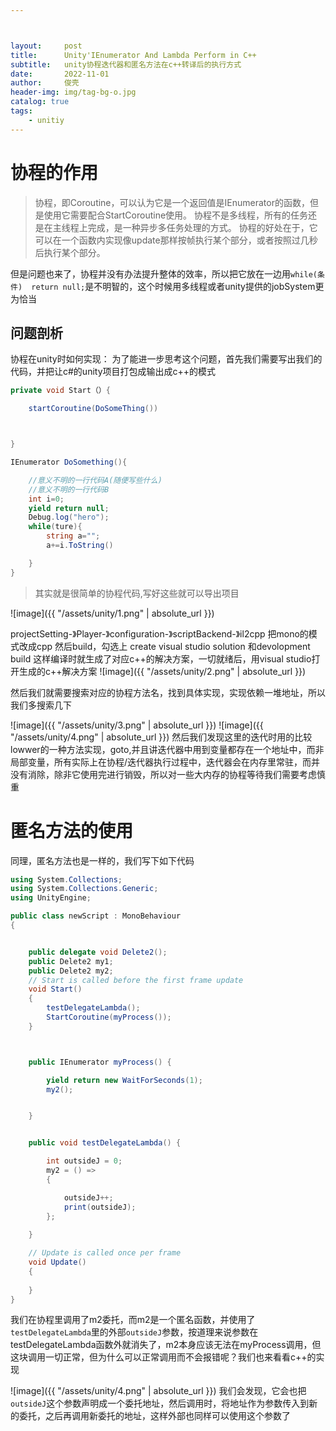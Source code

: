 ```yaml
---



layout:     post
title:      Unity'IEnumerator And Lambda Perform in C++ 
subtitle:   unity协程迭代器和匿名方法在c++转译后的执行方式
date:       2022-11-01
author:     俊壳
header-img: img/tag-bg-o.jpg
catalog: true
tags:
    - unitiy
---
```


# 协程的作用

> 协程，即Coroutine，可以认为它是一个返回值是IEnumerator的函数，但是使用它需要配合StartCoroutine使用。
协程不是多线程，所有的任务还是在主线程上完成，是一种异步多任务处理的方式。
协程的好处在于，它可以在一个函数内实现像update那样按帧执行某个部分，或者按照过几秒后执行某个部分。

但是问题也来了，协程并没有办法提升整体的效率，所以把它放在一边用`while(条件)  return null;`是不明智的，这个时候用多线程或者unity提供的jobSystem更为恰当
## 问题剖析

协程在unity时如何实现：
为了能进一步思考这个问题，首先我们需要写出我们的代码，并把让c#的unity项目打包成输出成c++的模式
```c#
private void Start（）{

    startCoroutine(DoSomeThing())



}

IEnumerator DoSomething(){

    //意义不明的一行代码A(随便写些什么)
    //意义不明的一行代码B
    int i=0;
    yield return null;
    Debug.log("hero");
    while(ture){
        string a="";
        a+=i.ToString()

    }
}
```
>其实就是很简单的协程代码,写好这些就可以导出项目

![image]({{ "/assets/unity/1.png" | absolute_url }})

projectSetting-》Player-》configuration-》scriptBackend-》il2cpp 把mono的模式改成cpp
然后build，勾选上 create visual studio solution 和devolopment build 这样编译时就生成了对应c++的解决方案，一切就绪后，用visual studio打开生成的c++解决方案
![image]({{ "/assets/unity/2.png" | absolute_url }})

然后我们就需要搜索对应的协程方法名，找到具体实现，实现依赖一堆地址，所以我们多搜索几下

![image]({{ "/assets/unity/3.png" | absolute_url }})
![image]({{ "/assets/unity/4.png" | absolute_url }})
然后我们发现这里的迭代时用的比较lowwer的一种方法实现，goto,并且讲迭代器中用到变量都存在一个地址中，而非局部变量，所有实际上在协程/迭代器执行过程中，迭代器会在内存里常驻，而并没有消除，除非它使用完进行销毁，所以对一些大内存的协程等待我们需要考虑慎重


# 匿名方法的使用
同理，匿名方法也是一样的，我们写下如下代码
```c#
using System.Collections;
using System.Collections.Generic;
using UnityEngine;

public class newScript : MonoBehaviour
{


    public delegate void Delete2();
    public Delete2 my1;
    public Delete2 my2;
    // Start is called before the first frame update
    void Start()
    {
        testDelegateLambda();
        StartCoroutine(myProcess());
    }



    public IEnumerator myProcess() {

        yield return new WaitForSeconds(1);
        my2();


    }


    public void testDelegateLambda() {

        int outsideJ = 0;
        my2 = () =>
        {

            outsideJ++;
            print(outsideJ);
        };
    
    }

    // Update is called once per frame
    void Update()
    {
        
    }
}

```
我们在协程里调用了m2委托，而m2是一个匿名函数，并使用了`testDelegateLambda`里的外部`outsideJ`参数，按道理来说参数在testDelegateLambda函数外就消失了，m2本身应该无法在myProcess调用，但这块调用一切正常，但为什么可以正常调用而不会报错呢？我们也来看看c++的实现


![image]({{ "/assets/unity/4.png" | absolute_url }})
我们会发现，它会也把`outsideJ`这个参数声明成一个委托地址，然后调用时，将地址作为参数传入到新的委托，之后再调用新委托的地址，这样外部也同样可以使用这个参数了
